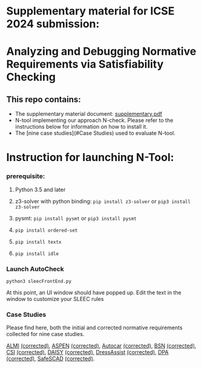 

# Supplementary material for ICSE 2024 submission: 
# Analyzing and Debugging Normative Requirements via Satisfiability Checking

## This repo contains:
- The supplementary material document: [supplementary.pdf](https://anonymous.4open.science/r/N-check-7218/supplementary.pdf)
- N-tool implementing our approach N-check. Please refer to the instructions below for information on how to install it.
- The [nine case studies](#Case Studies) used to evaluate N-tool.

# Instruction for launching N-Tool:
### prerequisite:
1. Python 3.5 and later


3. z3-solver with python binding:
    `pip install z3-solver` or 
    `pip3 install z3-solver`
    
4. pysmt:
    `pip install pysmt` or 
    `pip3 install pysmt`

5. `pip install ordered-set`

6. `pip install textx`

7. `pip install idle`
    

### Launch AutoCheck
`python3 sleecFrontEnd.py`

At this point, an UI window should have popped up.
Edit the text in the window to customize your SLEEC rules

### Case Studies
Please find here, both the initial and corrected normative requirements collected for nine case studies.

[ALMI](https://anonymous.4open.science/r/N-check-7218/ALMI/ALMI.sleec) [(corrected)](https://anonymous.4open.science/r/N-check-7218/ALMI/ALMI-Corrected.sleec), [ASPEN](https://anonymous.4open.science/r/N-check-7218/ASPEN/aspen.sleec) [(corrected)](https://anonymous.4open.science/r/N-check-7218/ASPEN/aspen-corrected.sleec), [Autocar](https://anonymous.4open.science/r/N-check-7218/Autocar/Autocar.sleec) [(corrected)](https://anonymous.4open.science/r/N-check-7218/Autocar/Autocar-corrected.sleec), [BSN](https://anonymous.4open.science/r/N-check-7218/BSN/BSN.sleec) [(corrected)](https://anonymous.4open.science/r/N-check-7218/BSN/BSN-corrected.sleec), [CSI](https://anonymous.4open.science/r/N-check-7218/CSI/CSI.sleec) [(corrected)](https://anonymous.4open.science/r/N-check-7218/CSI/CSI-corrected.sleec), [DAISY](https://anonymous.4open.science/r/N-check-7218/DAISY/Daisy.sleec) [(corrected)](https://anonymous.4open.science/r/N-check-7218/DAISY/Daisy-corrected.sleec), [DressAssist](https://anonymous.4open.science/r/N-check-7218/dressingAssist/DRESSASSIST.sleec) [(corrected)](https://anonymous.4open.science/r/N-check-7218/dressingAssist/DRESSASSIST-corrected.sleec), [DPA](https://anonymous.4open.science/r/N-check-7218/gdpr/DPA.sleec) [(corrected)](https://anonymous.4open.science/r/N-check-7218/gdpr/DPA-corrected.sleec), [SafeSCAD](https://anonymous.4open.science/r/N-check-7218/safescade/safescade.sleec) [(corrected)](https://anonymous.4open.science/r/N-check-7218/safescade/safescade-corrected.sleec).


